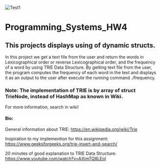 ![Test1](https://koenig-media.raywenderlich.com/uploads/2016/10/SwiftAlgClub_TrieData-trie-5-yoda.png)
# Programming_Systems_HW4
## This projects displays using of dynamic structs.

In this project we get a text file from the user and return the words in Lexicographical order or reverse Lexicographical order, and the frequency of a word by using TRIE Data Structure.
By getting text file from the user, the program computes the frequency of each word in the text and displays it as an output to the user after execute the running command ./frequency.

### Note: The implementation of TRIE is by array of struct TrieNode, instead of HashMap as known in Wiki.
For more information, search in wiki!

#### Bio:
General information about TRIE: https://en.wikipedia.org/wiki/Trie


Inspiration to my implemention for this assignment: https://www.geeksforgeeks.org/trie-insert-and-search/


20 minutes of good explanation to TRIE Data Structure: https://www.youtube.com/watch?v=AXjmTQ8LEoI



